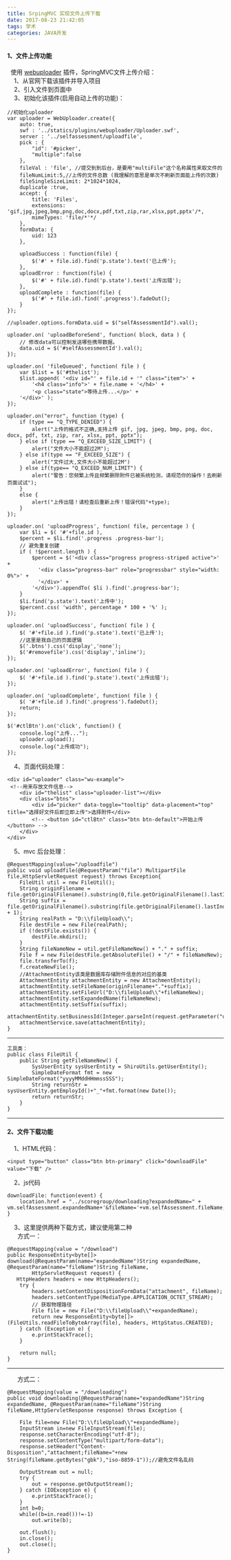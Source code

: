 ```yaml
---
title: SrpingMVC 实现文件上传下载
date: 2017-08-23 21:42:05
tags: 学术
categories: JAVA开发
---
```


#### 1、文件上传功能
&nbsp;&nbsp;使用 [webuploader](http://fex.baidu.com/webuploader/) 插件，SpringMVC文件上传介绍：</br>
&nbsp;&nbsp;&nbsp;&nbsp;1、从官网下载该插件并导入项目</br>
&nbsp;&nbsp;&nbsp;&nbsp;2、引入文件到页面中<br/>
&nbsp;&nbsp;&nbsp;&nbsp;3、初始化该插件(启用自动上传的功能)：<br/>

	//初始化uploader
	var uploader = WebUploader.create({
		auto: true,
    	swf : '../statics/plugins/webuploader/Uploader.swf',
    	server : '../selfassessment/uploadfile',
    	pick : {
    		"id": '#picker',
    		"multiple":false
    	},
    	fileVal : 'file', //提交到到后台，是要用"multiFile"这个名称属性来取文件的
    	fileNumLimit:5,//上传的文件总数 (我理解的意思是单次不刷新页面能上传的次数)
    	fileSingleSizeLimit: 2*1024*1024,
    	duplicate :true,
    	accept: {
    	    title: 'Files',
    	    extensions: 'gif,jpg,jpeg,bmp,png,doc,docx,pdf,txt,zip,rar,xlsx,ppt,pptx'/*,
    	    mimeTypes: 'file/*'*/
    	},
    	formData: {
    		uid: 123
    	},
        
        uploadSuccess : function(file) {
            $('#' + file.id).find('p.state').text('已上传');
        },
        uploadError : function(file) {
            $('#' + file.id).find('p.state').text('上传出错');
        },
        uploadComplete : function(file) {
            $('#' + file.id).find('.progress').fadeOut();
        }
    });
	
	//uploader.options.formData.uid = $("selfAssessmentId").val();
	
	uploader.on( 'uploadBeforeSend', function( block, data ) {
	    // 修改data可以控制发送哪些携带数据。
	    data.uid = $('#selfAssessmentId').val();
	});
	
	uploader.on( 'fileQueued', function( file ) {
		var $list = $('#thelist');
	    $list.append( '<div id="' + file.id + '" class="item">' +
	        '<h4 class="info">' + file.name + '</h4>' +
	        '<p class="state">等待上传...</p>' +
	    '</div>' );
	});
	
	uploader.on("error", function (type) {
	    if (type == "Q_TYPE_DENIED") {
	    	alert("上传的格式不正确,支持上传 gif, jpg, jpeg, bmp, png, doc, docx, pdf, txt, zip, rar, xlsx, ppt, pptx");
	    } else if (type == "Q_EXCEED_SIZE_LIMIT") {
	        alert("文件大小不能超过2M");
	    } else if(type == "F_EXCEED_SIZE") {
	    	alert("文件过大,文件大小不能超过2M")
	    } else if(type== "Q_EXCEED_NUM_LIMIT") {
	    	alert("警告：您频繁上传且频繁删除附件已被系统检测，请规范你的操作！去刷新页面试试");
	    }
	    else {
	    	alert("上传出错！请检查后重新上传！错误代码"+type);
	    }
	});
	
	uploader.on( 'uploadProgress', function( file, percentage ) {
	    var $li = $( '#'+file.id ),
	    $percent = $li.find('.progress .progress-bar');
	    // 避免重复创建
	    if ( !$percent.length ) {
	        $percent = $('<div class="progress progress-striped active">' +
	          '<div class="progress-bar" role="progressbar" style="width: 0%">' +
	          '</div>' +
	        '</div>').appendTo( $li ).find('.progress-bar');
	    }
	    $li.find('p.state').text('上传中');
	    $percent.css( 'width', percentage * 100 + '%' );
	});
	
	uploader.on( 'uploadSuccess', function( file ) {
	    $( '#'+file.id ).find('p.state').text('已上传');
		//这里是我自己的页面逻辑
	    $('.btns').css('display','none');
	    $('#removefile').css('display','inline');
	});
	
	uploader.on( 'uploadError', function( file ) {
	    $( '#'+file.id ).find('p.state').text('上传出错');
	});
	
	uploader.on( 'uploadComplete', function( file ) {
	    $( '#'+file.id ).find('.progress').fadeOut();
	    return;
	});
    
    $('#ctlBtn').on('click', function() {
    	console.log("上传...");
        uploader.upload();
        console.log("上传成功");
    });
&nbsp;&nbsp;&nbsp;&nbsp;4、页面代码处理：<br/>

	<div id="uploader" class="wu-example">
	 <!--用来存放文件信息-->
	    <div id="thelist" class="uploader-list"></div>
	    <div class="btns">
	        <div id="picker" data-toggle="tooltip" data-placement="top" title="选择好文件后即立即上传">选择附件</div>
	        <!-- <button id="ctlBtn" class="btn btn-default">开始上传</button> -->
	    </div>
	</div>
&nbsp;&nbsp;&nbsp;&nbsp;5、mvc 后台处理：<br/>

	@RequestMapping(value="/uploadfile")
	public void uploadfile(@RequestParam("file") MultipartFile file,HttpServletRequest request) throws Exception{
        FileUtil util = new FileUtil();
        String originFilename = file.getOriginalFilename().substring(0,file.getOriginalFilename().lastIndexOf("."));
        String suffix = file.getOriginalFilename().substring(file.getOriginalFilename().lastIndexOf(".") + 1);
        String realPath = "D:\\fileUpload\\";
        File destFile = new File(realPath);
        if (!destFile.exists()) {
            destFile.mkdirs();
        }
        String fileNameNew = util.getFileNameNew() + "." + suffix;
        File f = new File(destFile.getAbsoluteFile() + "/" + fileNameNew);
        file.transferTo(f);
        f.createNewFile();
		//AttachmentEntity该类是数据库存储附件信息的对应的基类
        AttachmentEntity attachmentEntity = new AttachmentEntity();
        attachmentEntity.setFileName(originFilename+"."+suffix);
        attachmentEntity.setFileUrl("D:\\fileUpload\\"+fileNameNew);
        attachmentEntity.setExpandedName(fileNameNew);
        attachmentEntity.setSuffix(suffix);
        attachmentEntity.setBusinessId(Integer.parseInt(request.getParameter("uid")));
        attachmentService.save(attachmentEntity);
	}

--------
	工具类：
	public class FileUtil {
	    public String getFileNameNew() {
	    	SysUserEntity sysUserEntity = ShiroUtils.getUserEntity();
	        SimpleDateFormat fmt = new SimpleDateFormat("yyyyMMddHHmmssSSS");
	        String returnStr = sysUserEntity.getEmployId()+"_"+fmt.format(new Date());
	        return returnStr;
	    }
	}

--------
#### 2、文件下载功能	
&nbsp;&nbsp;&nbsp;&nbsp;1、HTML代码：</br>

	<input type="button" class="btn btn-primary" click="downloadFile" value="下载" />
&nbsp;&nbsp;&nbsp;&nbsp;2、js代码<br/>

	downloadFile: function(event) {
		location.href = "../scoregroup/downloading?expandedName=" + vm.selfAssessment.expandedName+'&fileName='+vm.selfAssessment.fileName;
	}
&nbsp;&nbsp;&nbsp;&nbsp;3、这里提供两种下载方式，建议使用第二种<br/>
&nbsp;&nbsp;&nbsp;&nbsp;&nbsp;&nbsp;方式一：

	@RequestMapping(value = "/download")
	public ResponseEntity<byte[]> download(@RequestParam(name="expandedName")String expandedName, @RequestParam(name="fileName")String fileName,
	        HttpServletRequest request) {
	   HttpHeaders headers = new HttpHeaders();
        try {
            headers.setContentDispositionFormData("attachment", fileName);
            headers.setContentType(MediaType.APPLICATION_OCTET_STREAM);
            // 获取物理路径
            File file = new File("D:\\fileUpload\\"+expandedName);
            return new ResponseEntity<byte[]>(FileUtils.readFileToByteArray(file), headers, HttpStatus.CREATED);
        } catch (Exception e) {
            e.printStackTrace();
        }
	     
	    return null;
	}

--------
&nbsp;&nbsp;&nbsp;&nbsp;&nbsp;&nbsp;方式二：

	@RequestMapping(value = "/downloading")
	public void downloading(@RequestParam(name="expandedName")String expandedName, @RequestParam(name="fileName")String fileName,HttpServletResponse response) throws Exception {
        
		File file=new File("D:\\fileUpload\\"+expandedName);
		InputStream in=new FileInputStream(file);
		response.setCharacterEncoding("utf-8");
		response.setContentType("multipart/form-data");
		response.setHeader("Content-Disposition","attachment;fileName="+new String(fileName.getBytes("gbk"),"iso-8859-1"));//避免文件名乱码

		OutputStream out = null;
		try {
			out = response.getOutputStream();
		} catch (IOException e) {
			e.printStackTrace();
		}
		int b=0;
		while((b=in.read())!=-1)
			out.write(b);

		out.flush();
		in.close();
		out.close();
	}


